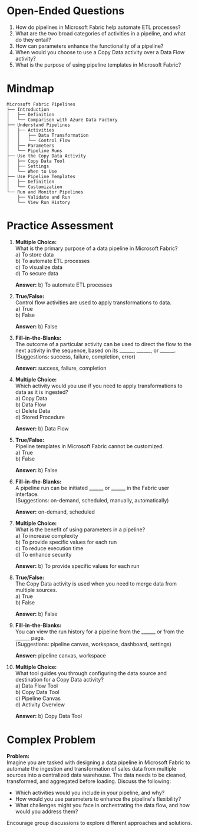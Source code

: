 # Open-Ended Questions

1. How do pipelines in Microsoft Fabric help automate ETL processes?
2. What are the two broad categories of activities in a pipeline, and what do they entail?
3. How can parameters enhance the functionality of a pipeline?
4. When would you choose to use a Copy Data activity over a Data Flow activity?
5. What is the purpose of using pipeline templates in Microsoft Fabric?

# Mindmap

```
Microsoft Fabric Pipelines
├── Introduction
│   ├── Definition
│   └── Comparison with Azure Data Factory
├── Understand Pipelines
│   ├── Activities
│   │   ├── Data Transformation
│   │   └── Control Flow
│   ├── Parameters
│   └── Pipeline Runs
├── Use the Copy Data Activity
│   ├── Copy Data Tool
│   ├── Settings
│   └── When to Use
├── Use Pipeline Templates
│   ├── Definition
│   └── Customization
└── Run and Monitor Pipelines
    ├── Validate and Run
    └── View Run History
```

# Practice Assessment

1. **Multiple Choice:**  
   What is the primary purpose of a data pipeline in Microsoft Fabric?  
   a) To store data  
   b) To automate ETL processes  
   c) To visualize data  
   d) To secure data  

   **Answer:** b) To automate ETL processes

2. **True/False:**  
   Control flow activities are used to apply transformations to data.  
   a) True  
   b) False  

   **Answer:** b) False

3. **Fill-in-the-Blanks:**  
   The outcome of a particular activity can be used to direct the flow to the next activity in the sequence, based on its ______, ______, or ______.  
   (Suggestions: success, failure, completion, error)  

   **Answer:** success, failure, completion

4. **Multiple Choice:**  
   Which activity would you use if you need to apply transformations to data as it is ingested?  
   a) Copy Data  
   b) Data Flow  
   c) Delete Data  
   d) Stored Procedure  

   **Answer:** b) Data Flow

5. **True/False:**  
   Pipeline templates in Microsoft Fabric cannot be customized.  
   a) True  
   b) False  

   **Answer:** b) False

6. **Fill-in-the-Blanks:**  
   A pipeline run can be initiated ______ or ______ in the Fabric user interface.  
   (Suggestions: on-demand, scheduled, manually, automatically)  

   **Answer:** on-demand, scheduled

7. **Multiple Choice:**  
   What is the benefit of using parameters in a pipeline?  
   a) To increase complexity  
   b) To provide specific values for each run  
   c) To reduce execution time  
   d) To enhance security  

   **Answer:** b) To provide specific values for each run

8. **True/False:**  
   The Copy Data activity is used when you need to merge data from multiple sources.  
   a) True  
   b) False  

   **Answer:** b) False

9. **Fill-in-the-Blanks:**  
   You can view the run history for a pipeline from the ______ or from the ______ page.  
   (Suggestions: pipeline canvas, workspace, dashboard, settings)  

   **Answer:** pipeline canvas, workspace

10. **Multiple Choice:**  
    What tool guides you through configuring the data source and destination for a Copy Data activity?  
    a) Data Flow Tool  
    b) Copy Data Tool  
    c) Pipeline Canvas  
    d) Activity Overview  

    **Answer:** b) Copy Data Tool

# Complex Problem

**Problem:**  
Imagine you are tasked with designing a data pipeline in Microsoft Fabric to automate the ingestion and transformation of sales data from multiple sources into a centralized data warehouse. The data needs to be cleaned, transformed, and aggregated before loading. Discuss the following:

- Which activities would you include in your pipeline, and why?
- How would you use parameters to enhance the pipeline's flexibility?
- What challenges might you face in orchestrating the data flow, and how would you address them?

Encourage group discussions to explore different approaches and solutions.